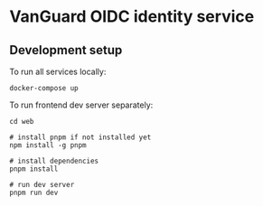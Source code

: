 # VanGuard OIDC identity service

## Development setup

To run all services locally:

```
docker-compose up
```

To run frontend dev server separately:

```
cd web

# install pnpm if not installed yet
npm install -g pnpm

# install dependencies
pnpm install

# run dev server
pnpm run dev
```
